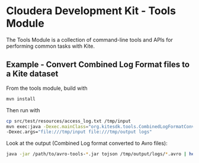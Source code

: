 # Cloudera Development Kit - Tools Module

The Tools Module is a collection of command-line tools and APIs for performing common
tasks with Kite.

## Example - Convert Combined Log Format files to a Kite dataset

From the tools module, build with

```bash
mvn install
```

Then run with

```bash
cp src/test/resources/access_log.txt /tmp/input
mvn exec:java -Dexec.mainClass="org.kitesdk.tools.CombinedLogFormatConverter" \
-Dexec.args="file:///tmp/input file:///tmp/output logs"
```

Look at the output (Combined Log format converted to Avro files):

```bash
java -jar /path/to/avro-tools-*.jar tojson /tmp/output/logs/*.avro | head
```
